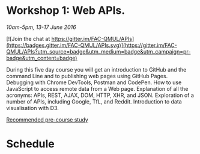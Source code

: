 # Workshop 1: Web APIs.

*10am-5pm, 13-17 June 2016*

[![Join the chat at https://gitter.im/FAC-QMUL/APIs](https://badges.gitter.im/FAC-QMUL/APIs.svg)](https://gitter.im/FAC-QMUL/APIs?utm_source=badge&utm_medium=badge&utm_campaign=pr-badge&utm_content=badge)

During this five day course you will get an introduction to GitHub and the command Line and to publishing web pages using GitHub Pages. Debugging with Chrome DevTools, Postman and CodePen. How to use JavaScript to access remote data from a Web page. Explanation of all the acronyms: APIs, REST, AJAX, DOM, HTTP, XHR, and JSON. Exploration of a number of APIs, including Google, TfL, and Reddit. Introduction to data visualisation with D3.

[Recommended pre-course study](https://github.com/foundersandcoders/courses/blob/master/qmul.md)

# Schedule
